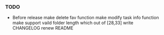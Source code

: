 ### TODO

* Before release
make delete fav function
make modify task info function
make support vaild folder length which out of [28,33]
write CHANGELOG
renew README